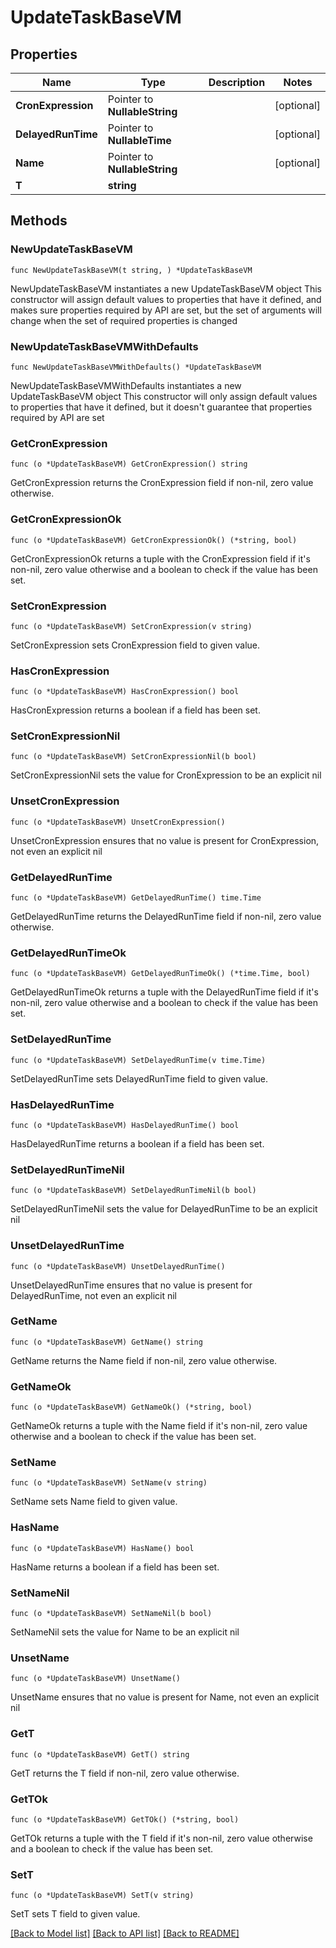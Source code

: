 # UpdateTaskBaseVM

## Properties

Name | Type | Description | Notes
------------ | ------------- | ------------- | -------------
**CronExpression** | Pointer to **NullableString** |  | [optional] 
**DelayedRunTime** | Pointer to **NullableTime** |  | [optional] 
**Name** | Pointer to **NullableString** |  | [optional] 
**T** | **string** |  | 

## Methods

### NewUpdateTaskBaseVM

`func NewUpdateTaskBaseVM(t string, ) *UpdateTaskBaseVM`

NewUpdateTaskBaseVM instantiates a new UpdateTaskBaseVM object
This constructor will assign default values to properties that have it defined,
and makes sure properties required by API are set, but the set of arguments
will change when the set of required properties is changed

### NewUpdateTaskBaseVMWithDefaults

`func NewUpdateTaskBaseVMWithDefaults() *UpdateTaskBaseVM`

NewUpdateTaskBaseVMWithDefaults instantiates a new UpdateTaskBaseVM object
This constructor will only assign default values to properties that have it defined,
but it doesn't guarantee that properties required by API are set

### GetCronExpression

`func (o *UpdateTaskBaseVM) GetCronExpression() string`

GetCronExpression returns the CronExpression field if non-nil, zero value otherwise.

### GetCronExpressionOk

`func (o *UpdateTaskBaseVM) GetCronExpressionOk() (*string, bool)`

GetCronExpressionOk returns a tuple with the CronExpression field if it's non-nil, zero value otherwise
and a boolean to check if the value has been set.

### SetCronExpression

`func (o *UpdateTaskBaseVM) SetCronExpression(v string)`

SetCronExpression sets CronExpression field to given value.

### HasCronExpression

`func (o *UpdateTaskBaseVM) HasCronExpression() bool`

HasCronExpression returns a boolean if a field has been set.

### SetCronExpressionNil

`func (o *UpdateTaskBaseVM) SetCronExpressionNil(b bool)`

 SetCronExpressionNil sets the value for CronExpression to be an explicit nil

### UnsetCronExpression
`func (o *UpdateTaskBaseVM) UnsetCronExpression()`

UnsetCronExpression ensures that no value is present for CronExpression, not even an explicit nil
### GetDelayedRunTime

`func (o *UpdateTaskBaseVM) GetDelayedRunTime() time.Time`

GetDelayedRunTime returns the DelayedRunTime field if non-nil, zero value otherwise.

### GetDelayedRunTimeOk

`func (o *UpdateTaskBaseVM) GetDelayedRunTimeOk() (*time.Time, bool)`

GetDelayedRunTimeOk returns a tuple with the DelayedRunTime field if it's non-nil, zero value otherwise
and a boolean to check if the value has been set.

### SetDelayedRunTime

`func (o *UpdateTaskBaseVM) SetDelayedRunTime(v time.Time)`

SetDelayedRunTime sets DelayedRunTime field to given value.

### HasDelayedRunTime

`func (o *UpdateTaskBaseVM) HasDelayedRunTime() bool`

HasDelayedRunTime returns a boolean if a field has been set.

### SetDelayedRunTimeNil

`func (o *UpdateTaskBaseVM) SetDelayedRunTimeNil(b bool)`

 SetDelayedRunTimeNil sets the value for DelayedRunTime to be an explicit nil

### UnsetDelayedRunTime
`func (o *UpdateTaskBaseVM) UnsetDelayedRunTime()`

UnsetDelayedRunTime ensures that no value is present for DelayedRunTime, not even an explicit nil
### GetName

`func (o *UpdateTaskBaseVM) GetName() string`

GetName returns the Name field if non-nil, zero value otherwise.

### GetNameOk

`func (o *UpdateTaskBaseVM) GetNameOk() (*string, bool)`

GetNameOk returns a tuple with the Name field if it's non-nil, zero value otherwise
and a boolean to check if the value has been set.

### SetName

`func (o *UpdateTaskBaseVM) SetName(v string)`

SetName sets Name field to given value.

### HasName

`func (o *UpdateTaskBaseVM) HasName() bool`

HasName returns a boolean if a field has been set.

### SetNameNil

`func (o *UpdateTaskBaseVM) SetNameNil(b bool)`

 SetNameNil sets the value for Name to be an explicit nil

### UnsetName
`func (o *UpdateTaskBaseVM) UnsetName()`

UnsetName ensures that no value is present for Name, not even an explicit nil
### GetT

`func (o *UpdateTaskBaseVM) GetT() string`

GetT returns the T field if non-nil, zero value otherwise.

### GetTOk

`func (o *UpdateTaskBaseVM) GetTOk() (*string, bool)`

GetTOk returns a tuple with the T field if it's non-nil, zero value otherwise
and a boolean to check if the value has been set.

### SetT

`func (o *UpdateTaskBaseVM) SetT(v string)`

SetT sets T field to given value.



[[Back to Model list]](../README.md#documentation-for-models) [[Back to API list]](../README.md#documentation-for-api-endpoints) [[Back to README]](../README.md)


